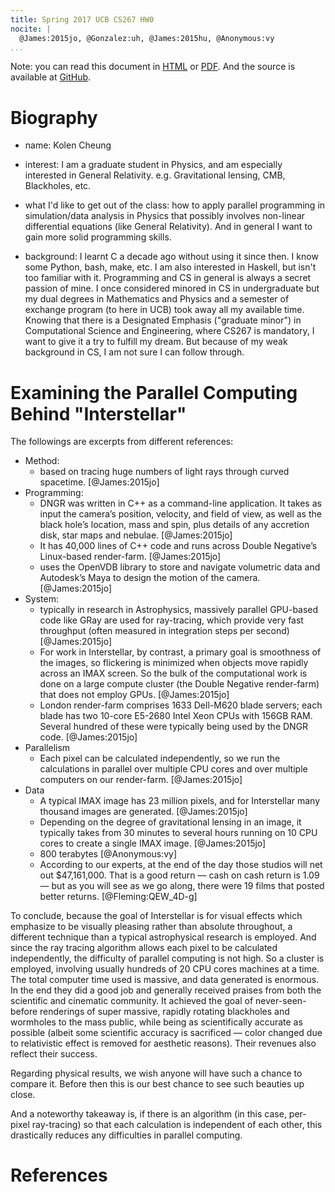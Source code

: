 ```yaml
---
title: Spring 2017 UCB CS267 HW0
nocite: |
  @James:2015jo, @Gonzalez:uh, @James:2015hu, @Anonymous:vy
...
```


Note: you can read this document in [HTML](https://cs267.github.io/hw0/) or [PDF](https://cs267.github.io/hw0/index.pdf). And the source is available at [GitHub](https://github.com/cs267/hw0).

# Biography

- name: Kolen Cheung

- interest: I am a graduate student in Physics, and am especially interested in General Relativity. e.g. Gravitational lensing, CMB, Blackholes, etc.

- what I'd like to get out of the class: how to apply parallel programming in simulation/data analysis in Physics that possibly involves non-linear differential equations (like General Relativity). And in general I want to gain more solid programming skills.

- background: I learnt C a decade ago without using it since then. I know some Python, bash, make, etc. I am also interested in Haskell, but isn't too familiar with it. Programming and CS in general is always a secret passion of mine. I once considered minored in CS in undergraduate but my dual degrees in Mathematics and Physics and a semester of exchange program (to here in UCB) took away all my available time. Knowing that there is a Designated Emphasis ("graduate minor") in Computational Science and Engineering, where CS267 is mandatory, I want to give it a try to fulfill my dream. But because of my weak background in CS, I am not sure I can follow through.

# Examining the Parallel Computing Behind "Interstellar"

The followings are excerpts from different references:

- Method:
	- based on tracing huge numbers of light rays through curved spacetime. [@James:2015jo]
- Programming:
	- DNGR was written in C++ as a command-line application. It takes as input the camera’s position, velocity, and field of view, as well as the black hole’s location, mass and spin, plus details of any accretion disk, star maps and nebulae. [@James:2015jo]
	- It has 40,000 lines of C++ code and runs across Double Negative’s Linux-based render-farm. [@James:2015jo]
	- uses the OpenVDB library to store and navigate volumetric data and Autodesk’s Maya to design the motion of the camera. [@James:2015jo]
- System:
	- typically in research in Astrophysics, massively parallel GPU-based code like GRay are used for ray-tracing, which provide very fast throughput (often measured in integration steps per second) [@James:2015jo]
	- For work in Interstellar, by contrast, a primary goal is smoothness of the images, so flickering is minimized when objects move rapidly across an IMAX screen. So the bulk of the computational work is done on a large compute cluster (the Double Negative render-farm) that does not employ GPUs. [@James:2015jo]
	- London render-farm comprises 1633 Dell-M620 blade servers; each blade has two 10-core E5-2680 Intel Xeon CPUs with 156GB RAM. Several hundred of these were typically being used by the DNGR code. [@James:2015jo]
- Parallelism
	- Each pixel can be calculated independently, so we run the calculations in parallel over multiple CPU cores and over multiple computers on our render-farm. [@James:2015jo]
- Data
	- A typical IMAX image has 23 million pixels, and for Interstellar many thousand images are generated. [@James:2015jo]
	- Depending on the degree of gravitational lensing in an image, it typically takes from 30 minutes to several hours running on 10 CPU cores to create a single IMAX image. [@James:2015jo]
	- 800 terabytes [@Anonymous:vy]
	- According to our experts, at the end of the day those studios will net out $47,161,000. That is a good return — cash on cash return is 1.09 — but as you will see as we go along, there were 19 films that posted better returns. [@Fleming:QEW_4D-g]

To conclude, because the goal of Interstellar is for visual effects which emphasize to be visually pleasing rather than absolute throughout, a different technique than a typical astrophysical research is employed. And since the ray tracing algorithm allows each pixel to be calculated independently, the difficulty of parallel computing is not high. So a cluster is employed, involving usually hundreds of 20 CPU cores machines at a time. The total computer time used is massive, and data generated is enormous. In the end they did a good job and generally received praises from both the scientific and cinematic community. It achieved the goal of never-seen-before renderings of super massive, rapidly rotating blackholes and wormholes to the mass public, while being as scientifically accurate as possible (albeit some scientific accuracy is sacrificed — color changed due to relativistic effect is removed for aesthetic reasons). Their revenues also reflect their success.

Regarding physical results, we wish anyone will have such a chance to compare it. Before then this is our best chance to see such beauties up close.

And a noteworthy takeaway is, if there is an algorithm (in this case, per-pixel ray-tracing) so that each calculation is independent of each other, this drastically reduces any difficulties in parallel computing.

# References
